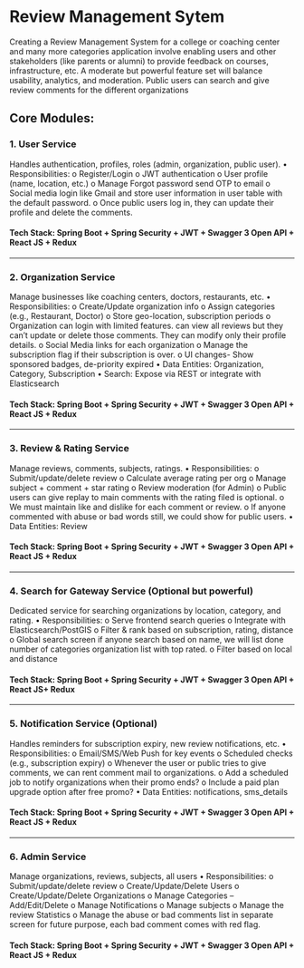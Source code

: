 # Review Management Sytem

Creating a Review Management System for a college or coaching center and many more categories application involve enabling users and other stakeholders (like parents or alumni) to provide feedback on courses, infrastructure, etc. A moderate but powerful feature set will balance usability, analytics, and moderation. Public users can search and give review comments for the different organizations


## Core Modules:

### 1. User Service
  Handles authentication, profiles, roles (admin, organization, public user).
•	Responsibilities:
o	Register/Login
o	JWT authentication
o	User profile (name, location, etc.)
o	Manage Forgot password send OTP to email
o	Social media login like Gmail and store user information in user table with the default password.
o	Once public users log in, they can update their profile and delete the comments.

#### Tech Stack: Spring Boot + Spring Security + JWT + Swagger 3 Open API + React JS + Redux
________________________________________
### 2. Organization Service
  Manage businesses like coaching centers, doctors, restaurants, etc.
•	Responsibilities:
o	Create/Update organization info
o	Assign categories (e.g., Restaurant, Doctor)
o	Store geo-location, subscription periods
o	Organization can login with limited features. can view all reviews but they can’t update or delete those comments. They can modify only their profile details.
o	Social Media links for each organization
o	Manage the subscription flag if their subscription is over.
o	UI changes- Show sponsored badges, de-priority expired
•	Data Entities: Organization, Category, Subscription
•	Search: Expose via REST or integrate with Elasticsearch
#### Tech Stack: Spring Boot + Spring Security + JWT + Swagger 3 Open API + React JS + Redux
________________________________________
### 3. Review & Rating Service
 Manage reviews, comments, subjects, ratings.
•	Responsibilities:
o	Submit/update/delete review
o	Calculate average rating per org
o	Manage subject + comment + star rating
o	Review moderation (for Admin)
o	Public users can give replay to main comments with the rating filed is optional.
o	We must maintain like and dislike for each comment or review.
o	If anyone commented with abuse or bad words still, we could show for public users.
•	Data Entities: Review
#### Tech Stack: Spring Boot + Spring Security + JWT + Swagger 3 Open API + React JS + Redux
________________________________________
### 4. Search for Gateway Service (Optional but powerful)
  Dedicated service for searching organizations by location, category, and rating.
•	Responsibilities:
o	Serve frontend search queries
o	Integrate with Elasticsearch/PostGIS
o	Filter & rank based on subscription, rating, distance
o	Global search screen if anyone search based on name, we will list done number of categories organization list with top rated.
o	Filter based on local and distance 

#### Tech Stack: Spring Boot + Spring Security + JWT + Swagger 3 Open API + React JS+ Redux

________________________________________
### 5. Notification Service (Optional)
 Handles reminders for subscription expiry, new review notifications, etc.
•	Responsibilities:
o	Email/SMS/Web Push for key events
o	Scheduled checks (e.g., subscription expiry)
o	Whenever the user or public tries to give comments, we can rent comment mail to organizations.
o	Add a scheduled job to notify organizations when their promo ends?
o	Include a paid plan upgrade option after free promo?
•	Data Entities: notifications, sms_details

#### Tech Stack: Spring Boot + Spring Security + JWT + Swagger 3 Open API + React JS + Redux
________________________________________

### 6. Admin Service
Manage organizations, reviews, subjects, all users
•	Responsibilities:
o	Submit/update/delete review
o	Create/Update/Delete Users
o	Create/Update/Delete Organizations 
o	Manage Categories – Add/Edit/Delete
o	Manage Notifications
o	Manage subjects
o	Manage the review Statistics
o	Manage the abuse or bad comments list in separate screen for future purpose, each bad comment comes with red flag.
#### Tech Stack: Spring Boot + Spring Security + JWT + Swagger 3 Open API + React JS + Redux



